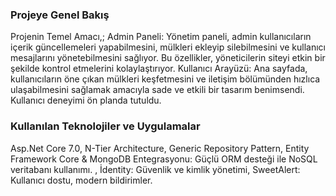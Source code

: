 ### Projeye Genel Bakış 
Projenin Temel Amacı,; Admin Paneli: Yönetim paneli, admin kullanıcıların içerik güncellemeleri yapabilmesini, mülkleri ekleyip silebilmesini ve kullanıcı mesajlarını yönetebilmesini sağlıyor. Bu özellikler, yöneticilerin siteyi etkin bir şekilde kontrol etmelerini kolaylaştırıyor. Kullanıcı Arayüzü: Ana sayfada, kullanıcıların öne çıkan mülkleri keşfetmesini ve iletişim bölümünden hızlıca ulaşabilmesini sağlamak amacıyla sade ve etkili bir tasarım benimsendi. Kullanıcı deneyimi ön planda tutuldu.

### Kullanılan Teknolojiler ve Uygulamalar
Asp.Net Core 7.0,  N-Tier Architecture,  Generic Repository Pattern, Entity Framework Core & MongoDB Entegrasyonu: Güçlü ORM desteği ile NoSQL veritabanı kullanımı. , İdentity: Güvenlik ve kimlik yönetimi,  SweetAlert: Kullanıcı dostu, modern bildirimler.
